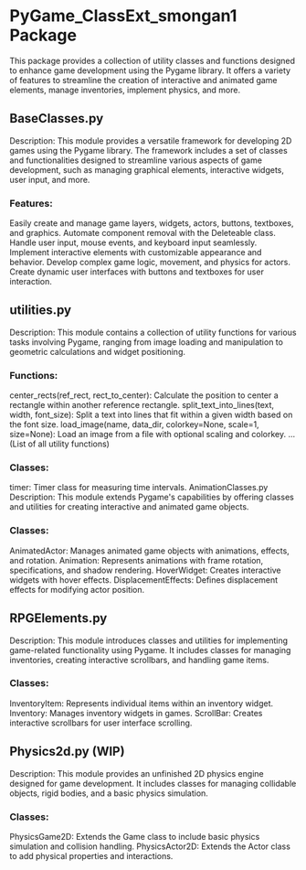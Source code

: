 # PyGame_ClassExt_smongan1 Package
This package provides a collection of utility classes and functions designed to enhance game development using the Pygame library. It offers a variety of features to streamline the creation of interactive and animated game elements, manage inventories, implement physics, and more.

## BaseClasses.py
Description: This module provides a versatile framework for developing 2D games using the Pygame library. The framework includes a set of classes and functionalities designed to streamline various aspects of game development, such as managing graphical elements, interactive widgets, user input, and more.

### Features:

Easily create and manage game layers, widgets, actors, buttons, textboxes, and graphics.
Automate component removal with the Deleteable class.
Handle user input, mouse events, and keyboard input seamlessly.
Implement interactive elements with customizable appearance and behavior.
Develop complex game logic, movement, and physics for actors.
Create dynamic user interfaces with buttons and textboxes for user interaction.

## utilities.py
Description: This module contains a collection of utility functions for various tasks involving Pygame, ranging from image loading and manipulation to geometric calculations and widget positioning.

### Functions:

center_rects(ref_rect, rect_to_center): Calculate the position to center a rectangle within another reference rectangle.
split_text_into_lines(text, width, font_size): Split a text into lines that fit within a given width based on the font size.
load_image(name, data_dir, colorkey=None, scale=1, size=None): Load an image from a file with optional scaling and colorkey.
... (List of all utility functions)

### Classes:

timer: Timer class for measuring time intervals.
AnimationClasses.py
Description: This module extends Pygame's capabilities by offering classes and utilities for creating interactive and animated game objects.

### Classes:

AnimatedActor: Manages animated game objects with animations, effects, and rotation.
Animation: Represents animations with frame rotation, specifications, and shadow rendering.
HoverWidget: Creates interactive widgets with hover effects.
DisplacementEffects: Defines displacement effects for modifying actor position.
## RPGElements.py
Description: This module introduces classes and utilities for implementing game-related functionality using Pygame. It includes classes for managing inventories, creating interactive scrollbars, and handling game items.

### Classes:

InventoryItem: Represents individual items within an inventory widget.
Inventory: Manages inventory widgets in games.
ScrollBar: Creates interactive scrollbars for user interface scrolling.

## Physics2d.py (WIP)
Description: This module provides an unfinished 2D physics engine designed for game development. It includes classes for managing collidable objects, rigid bodies, and a basic physics simulation.

### Classes:

PhysicsGame2D: Extends the Game class to include basic physics simulation and collision handling.
PhysicsActor2D: Extends the Actor class to add physical properties and interactions.
